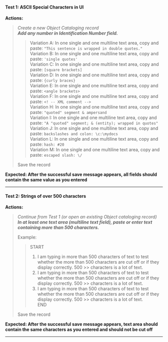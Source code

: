 #### Test 1: ASCII Special Characters in UI
**Actions:**  
> *Create a new Object Cataloging record*  
> ***Add any number in Identification Number field.***  
>
>> Variation A: In one single and one multiline text area, copy and paste: `"This sentence is wrapped in double quotes."`  
>> Variation B: In one single and one multiline text area, copy and paste: `'single quotes'`  
>> Variation C: In one single and one multiline text area, copy and paste: `[square brackets]`  
>> Variation D: In one single and one multiline text area, copy and paste: `{curly braces}`  
>> Variation E: In one single and one multiline text area, copy and paste: `<angle brackets>`  
>> Variation F: In one single and one multiline text area, copy and paste: `<! -- XML comment -->`  
>> Variation H: In one single and one multiline text area, copy and paste: `"quoted" segment & ampersand`  
>> Variation I: In one single and one multiline text area, copy and paste: `"A "quoted" segment; & (entity); wrapped in quotes"`  
>> Variation J: In one single and one multiline text area, copy and paste: `backslashes and colon: \c:\mydocs`  
>> Variation L: In one single and one multiline text area, copy and paste: `hash: #20`  
>> Variation M: In one single and one multiline text area, copy and paste: `escaped slash: \/`
>
> Save the record  

**Expected: After the successful save message appears, all fields should contain the same value as you entered**

---

#### Test 2: Strings of over 500 characters
**Actions:**  
> *Continue from Test 1 (or open an existing Object cataloging record)*  
> ***In at least one text area (multiline text field), paste or enter text containing more than 500 characters.***  
>  
> Example:  
>> START  
>> 1) I am typing in more than 500 characters of text to test whether the more than 500 characters are cut off or if they display correctly. 500 >> characters is a lot of text.  
>> 2) I am typing in more than 500 characters of text to test whether the more than 500 characters are cut off or if they display correctly. 500 >> characters is a lot of text.  
>> 3) I am typing in more than 500 characters of text to test whether the more than 500 characters are cut off or if they display correctly. 500 >> characters is a lot of text.  
>> END
> 
> Save the record

**Expected: After the successful save message appears, text area should contain the same characters as you entered and should not be cut off**

---


  
